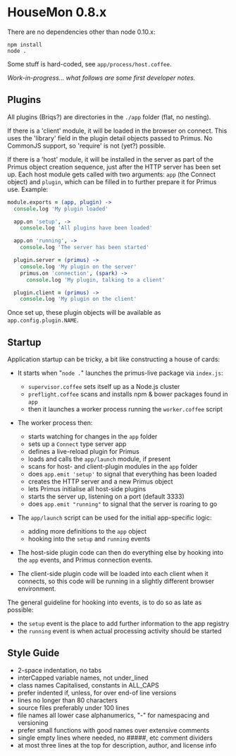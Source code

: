 # HouseMon 0.8.x

There are no dependencies other than node 0.10.x:

```
npm install
node .
```

Some stuff is hard-coded, see `app/process/host.coffee`.

*Work-in-progress... what follows are some first developer notes.*

## Plugins

All plugins (Briqs?) are directories in the `./app` folder (flat, no nesting).

If there is a 'client' module, it will be loaded in the browser on connect.
This uses the 'library' field in the plugin detail objects passed to Primus.
No CommonJS support, so 'require' is not (yet?) possible.

If there is a 'host' module, it will be installed in the server as part of the
Primus object creation sequence, just after the HTTP server has been set up.
Each host module gets called with two arguments: `app` (the Connect object) and
`plugin`, which can be filled in to further prepare it for Primus use. Example:

```coffee
module.exports = (app, plugin) ->
  console.log 'My plugin loaded'

  app.on 'setup', ->
    console.log 'All plugins have been loaded'

  app.on 'running', ->
    console.log 'The server has been started'

  plugin.server = (primus) ->
    console.log 'My plugin on the server'
    primus.on 'connection', (spark) ->
      console.log 'My plugin, talking to a client'

  plugin.client = (primus) ->
    console.log 'My plugin on the client'
```

Once set up, these plugin objects will be available as `app.config.plugin.NAME`.

## Startup

Application startup can be tricky, a bit like constructing a house of cards:

* It starts when "`node .`" launches the primus-live package via `index.js`:
    * `supervisor.coffee` sets itself up as a Node.js cluster
    * `preflight.coffee` scans and installs npm & bower packages found in `app`
    * then it launches a worker process running the `worker.coffee` script

* The worker process then:
    * starts watching for changes in the `app` folder
    * sets up a `Connect` type server app
    * defines a live-reload plugin for Primus
    * loads and calls the `app/launch` module, if present
    * scans for host- and client-plugin modules in the `app` folder
    * does `app.emit 'setup'` to signal that everything has been loaded
    * creates the HTTP server and a new Primus object
    * lets Primus initialise all host-side plugins
    * starts the server up, listening on a port (default 3333)
    * does `app.emit "running"` to signal that the server is roaring to go

* The `app/launch` script can be used for the initial app-specific logic:
    * adding more definitions to the `app` object
    * hooking into the `setup` and `running` events

* The host-side plugin code can then do everything else by hooking into the
  `app` events, and Primus connection events.

* The client-side plugin code will be loaded into each client when it connects,
  so this code will be running in a slightly different browser environment.

The general guideline for hooking into events, is to do so as late as possible:

* the `setup` event is the place to add further information to the app registry
* the `running` event is when actual processing activity should be started

## Style Guide

* 2-space indentation, no tabs
* interCapped variable names, not under_lined
* class names Capitalised, constants in ALL_CAPS
* prefer indented if, unless, for over end-of line versions
* lines no longer than 80 characters
* source files preferably under 100 lines
* file names all lower case alphanumerics, "-" for namespacing and versioning
* prefer small functions with good names over extensive comments
* single empty lines where needed, no #####, etc comment dividers
* at most three lines at the top for description, author, and license info
